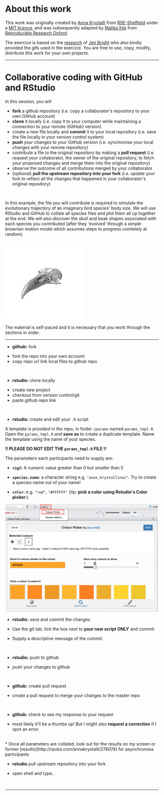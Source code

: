 # About this work
This work was originally created by [Anna Krystalli](https://github.com/annakrystalli) from [RSE-Sheffield](https://github.com/RSE-Sheffield) under a [MIT licence](https://github.com/MalikaIhle/Collaborative-RStudio-GitHub/blob/master/LICENSE), and was subsequently adapted by [Malika Ihle](https://ox.ukrn.org/people/#MalikaIhle) from [Reproducible Research Oxford](https://ox.ukrn.org/).
<br>

The exercice is based on the [research](http://eprints.whiterose.ac.uk/99452/1/Bright%20et%20al.%202016_SelfArchive.pdf) of [Jen Bright](https://twitter.com/MorphobeakGeek) who also kindly provided the gifs used in the exercice.
You are free to use, copy, modify, distribute this work for your own projects.

***

# Collaborative coding with GitHub and RStudio

In this session, you will  
* **fork** a github repository (i.e. copy a collaborator's repository to your own GitHub account)    
* **clone** it locally (i.e. copy it to your computer while maintaining a connection to your remote (GitHub) version)    
* create a new file locally and **commit** it to your local repository (i.e. save the file locally in your version control system)  
* **push** your changes to your GitHub version (i.e. synchronise your local changes with your remote repository)  
* contribute a file to the original repository by making a **pull request** (i.e. request your collaborator, the owner of the original repository, to fetch your proposed changes and merge them into the original repository)   
* observe the outcome of all contributions merged by your collaborator   
* (optional) **pull the upstream repository into your fork** (i.e. update your fork to reflect all the changes that happened in your collaborator's original repository)  

<br>

In this example, the file you will contribute is required to simulate the evolutionary trajectory of an imaginary bird species’ body size. We will use RStudio and GitHub to collate all species files and plot them all up together at the end. We will also discover the skull and beak shapes associated with each species you contributed (after they 'evolved' through a simple brownian motion  model which assumes steps to progress comletely at random).


![](gif.gif)

The material is self-paced and it is necessary that you work through the sections in order.


***

* **github:** fork 

- fork the repo into your own account
- copy repo url link local files to github repo 

<br>

* **rstudio:** clone locally

- create new project
- checkout from version control/git
- paste github repo link

<br>

* **rstudio:** create and edit your `.R` script

A template is provided in the repo, in folder `/params` named `params_tmpl.R`. Open the `params_tmpl.R` and **save as** to create a duplicate template. Name the template using the name of your species. 

 **!! PLEASE DO NOT EDIT THE `params_tmpl.R` FILE !!**

The parameters each participants need to supply are:

- **`sig2`:** A numeric value greater than 0 but smaller than 5

- **`species.name`:** a character string e.g. `"anas_krystallinus"`. Try to create a species name out of your name!

- **`color`:** e.g. `"red"`, `"#FFFFFF"` (tip: **pick a color using Rstudio's Color picker:**)


<img src="assets/colour_picker.png" width="500px" />


<br>

* **rstudio:** save and commit the changes

- Use the git tab, tick the box next to **your new script ONLY** and commit. 

- Supply a descriptive message of the commit.

<br>

* **rstudio:** push to github
- push your changes to github

<br>

* **github:** create pull request
 - create a pull request to merge your changes to the master repo

<br>
 
* **github:** check to see my response to your request
 - most likely it'll be a thumbs up! But I might also **request a correction** if I spot an error.  

<br>
* Once all parameters are collated, look out for the results on my screen
or former [results](http://rpubs.com/annakrystalli/278074) for asynchronous participants


* **rstudio** pull upstream repository into your fork
- open shell and type..

<br>

***
